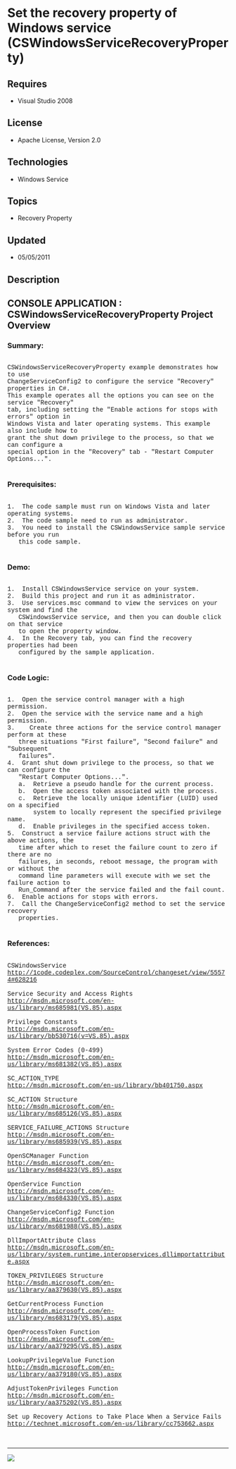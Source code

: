 # Set the recovery property of Windows service (CSWindowsServiceRecoveryProperty)
## Requires
- Visual Studio 2008
## License
- Apache License, Version 2.0
## Technologies
- Windows Service
## Topics
- Recovery Property
## Updated
- 05/05/2011
## Description

<p style="font-family:Courier New"></p>
<h2>CONSOLE APPLICATION : CSWindowsServiceRecoveryProperty Project Overview</h2>
<p style="font-family:Courier New"></p>
<h3>Summary:</h3>
<p style="font-family:Courier New"><br>
CSWindowsServiceRecoveryProperty example demonstrates how to use <br>
ChangeServiceConfig2 to configure the service &quot;Recovery&quot; properties in C#.
<br>
This example operates all the options you can see on the service &quot;Recovery&quot;
<br>
tab, including setting the &quot;Enable actions for stops with errors&quot; option in
<br>
Windows Vista and later operating systems. This example also include how to <br>
grant the shut down privilege to the process, so that we can configure a <br>
special option in the &quot;Recovery&quot; tab - &quot;Restart Computer Options...&quot;.<br>
<br>
</p>
<h3>Prerequisites:</h3>
<p style="font-family:Courier New"><br>
1. &nbsp;The code sample must run on Windows Vista and later operating systems. <br>
2. &nbsp;The code sample need to run as administrator.<br>
3. &nbsp;You need to install the CSWindowsService sample service before you run <br>
&nbsp; &nbsp;this code sample. <br>
<br>
</p>
<h3>Demo:</h3>
<p style="font-family:Courier New"><br>
1. &nbsp;Install CSWindowsService service on your system.<br>
2. &nbsp;Build this project and run it as administrator.<br>
3. &nbsp;Use services.msc command to view the services on your system and find the
<br>
&nbsp; &nbsp;CSWindowsService service, and then you can double click on that service
<br>
&nbsp; &nbsp;to open the property window.<br>
4. &nbsp;In the Recovery tab, you can find the recovery properties had been <br>
&nbsp; &nbsp;configured by the sample application.<br>
<br>
</p>
<h3>Code Logic:</h3>
<p style="font-family:Courier New"><br>
1. &nbsp;Open the service control manager with a high permission.<br>
2. &nbsp;Open the service with the service name and a high permission.<br>
3.&nbsp;&nbsp;&nbsp;&nbsp;Create three actions for the service control manager perform at these
<br>
&nbsp; &nbsp;three situations &quot;First failure&quot;, &quot;Second failure&quot; and &quot;Subsequent
<br>
&nbsp; &nbsp;failures&quot;.<br>
4. &nbsp;Grant shut down privilege to the process, so that we can configure the <br>
&nbsp; &nbsp;&quot;Restart Computer Options...&quot;.<br>
&nbsp; &nbsp;a. &nbsp;Retrieve a pseudo handle for the current process.<br>
&nbsp; &nbsp;b. &nbsp;Open the access token associated with the process.<br>
&nbsp; &nbsp;c. &nbsp;Retrieve the locally unique identifier (LUID) used on a specified
<br>
&nbsp; &nbsp; &nbsp; &nbsp;system to locally represent the specified privilege name.<br>
&nbsp; &nbsp;d. &nbsp;Enable privileges in the specified access token.<br>
5. &nbsp;Construct a service failure actions struct with the above actions, the <br>
&nbsp; &nbsp;time after which to reset the failure count to zero if there are no <br>
&nbsp; &nbsp;failures, in seconds, reboot message, the program with or without the
<br>
&nbsp; &nbsp;command line parameters will execute with we set the failure action to
<br>
&nbsp; &nbsp;Run_Command after the service failed and the fail count.<br>
6. &nbsp;Enable actions for stops with errors.<br>
7. &nbsp;Call the ChangeServiceConfig2 method to set the service recovery <br>
&nbsp; &nbsp;properties.<br>
<br>
</p>
<h3>References:</h3>
<p style="font-family:Courier New"><br>
CSWindowsService<br>
<a target="_blank" href="http://1code.codeplex.com/SourceControl/changeset/view/55574#628216">http://1code.codeplex.com/SourceControl/changeset/view/55574#628216</a><br>
<br>
Service Security and Access Rights<br>
<a target="_blank" href="http://msdn.microsoft.com/en-us/library/ms685981(VS.85).aspx">http://msdn.microsoft.com/en-us/library/ms685981(VS.85).aspx</a><br>
<br>
Privilege Constants<br>
<a target="_blank" href="http://msdn.microsoft.com/en-us/library/bb530716(v=VS.85).aspx">http://msdn.microsoft.com/en-us/library/bb530716(v=VS.85).aspx</a><br>
<br>
System Error Codes (0-499)<br>
<a target="_blank" href="http://msdn.microsoft.com/en-us/library/ms681382(VS.85).aspx">http://msdn.microsoft.com/en-us/library/ms681382(VS.85).aspx</a><br>
<br>
SC_ACTION_TYPE<br>
<a target="_blank" href="http://msdn.microsoft.com/en-us/library/bb401750.aspx">http://msdn.microsoft.com/en-us/library/bb401750.aspx</a><br>
<br>
SC_ACTION Structure<br>
<a target="_blank" href="http://msdn.microsoft.com/en-us/library/ms685126(VS.85).aspx">http://msdn.microsoft.com/en-us/library/ms685126(VS.85).aspx</a><br>
<br>
SERVICE_FAILURE_ACTIONS Structure<br>
<a target="_blank" href="http://msdn.microsoft.com/en-us/library/ms685939(VS.85).aspx">http://msdn.microsoft.com/en-us/library/ms685939(VS.85).aspx</a><br>
<br>
OpenSCManager Function<br>
<a target="_blank" href="http://msdn.microsoft.com/en-us/library/ms684323(VS.85).aspx">http://msdn.microsoft.com/en-us/library/ms684323(VS.85).aspx</a><br>
<br>
OpenService Function<br>
<a target="_blank" href="http://msdn.microsoft.com/en-us/library/ms684330(VS.85).aspx">http://msdn.microsoft.com/en-us/library/ms684330(VS.85).aspx</a><br>
<br>
ChangeServiceConfig2 Function<br>
<a target="_blank" href="http://msdn.microsoft.com/en-us/library/ms681988(VS.85).aspx">http://msdn.microsoft.com/en-us/library/ms681988(VS.85).aspx</a><br>
<br>
DllImportAttribute Class<br>
<a target="_blank" href="http://msdn.microsoft.com/en-us/library/system.runtime.interopservices.dllimportattribute.aspx">http://msdn.microsoft.com/en-us/library/system.runtime.interopservices.dllimportattribute.aspx</a><br>
<br>
TOKEN_PRIVILEGES Structure<br>
<a target="_blank" href="http://msdn.microsoft.com/en-us/library/aa379630(VS.85).aspx">http://msdn.microsoft.com/en-us/library/aa379630(VS.85).aspx</a><br>
<br>
GetCurrentProcess Function<br>
<a target="_blank" href="http://msdn.microsoft.com/en-us/library/ms683179(VS.85).aspx">http://msdn.microsoft.com/en-us/library/ms683179(VS.85).aspx</a><br>
<br>
OpenProcessToken Function<br>
<a target="_blank" href="http://msdn.microsoft.com/en-us/library/aa379295(VS.85).aspx">http://msdn.microsoft.com/en-us/library/aa379295(VS.85).aspx</a><br>
<br>
LookupPrivilegeValue Function<br>
<a target="_blank" href="http://msdn.microsoft.com/en-us/library/aa379180(VS.85).aspx">http://msdn.microsoft.com/en-us/library/aa379180(VS.85).aspx</a><br>
<br>
AdjustTokenPrivileges Function<br>
<a target="_blank" href="http://msdn.microsoft.com/en-us/library/aa375202(VS.85).aspx">http://msdn.microsoft.com/en-us/library/aa375202(VS.85).aspx</a><br>
<br>
Set up Recovery Actions to Take Place When a Service Fails<br>
<a target="_blank" href="http://technet.microsoft.com/en-us/library/cc753662.aspx">http://technet.microsoft.com/en-us/library/cc753662.aspx</a><br>
<br>
<br>
</p>
<hr>
<div><a href="http://go.microsoft.com/?linkid=9759640" style="margin-top:3px"><img src="http://bit.ly/onecodelogo">
</a></div>
